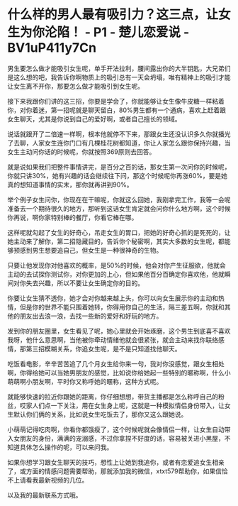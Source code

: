 # 什么样的男人最有吸引力？这三点，让女生为你沦陷！ - P1 - 楚儿恋爱说 - BV1uP411y7Cn

男生要怎么做才能吸引女生呢，单手开法拉利，腰间露出你的大半钥匙，大兄弟们是这么想的吧，我告诉你啊物质上的吸引总有一天会坍塌，唯有精神上的吸引才能让女生离不开你，那要怎么做才能吸引到女生呢。

接下来我跟你们讲的这三招，你要是学会了，你就能够让女生像牛皮糖一样粘着你，对你着迷，第一招呢就是聊天留白，80%男生都有一个通病，喜欢上赶着跟女生聊天，尤其是你说到自己的爱好啊，或者自己擅长的领域。

说话就跟开了二倍速一样啊，根本他就停不下来，那跟女生还没认识多久你就播光了去聊，人家女生连你门口有几棵桂花树都知道，你让人家怎么跟你保持兴趣，当女生主动问你话的时候呢，你就按照369原则去回答。

就是说如果我们把整件事情讲完，是百分之百的话，那女生第一次问你的时候呢，你就只讲30%，她有兴趣的话会继续往下问，那这个时候呢你再涨60%，要是她真的想知道事情的实末，那你就再讲到90%。

举个例子女生问你，你现在在干嘛呢，你就这么回她，我刚拿完工作，我等一会呢准备去一个期待很久的地方，那听到这话女生肯定就会问你什么地方啊，这个时候你再说，啊你家特别棒的餐厅，你看它棒在哪。

这样呢就勾起了女生的好奇心，吊走女生的胃口，把她的好奇心抓的是死死的，让她主动来了解你，第二招隐藏目的，告诉你个秘密啊，其实大多数的女生呢，都能够预感到男生想要追自己，但女生是一种很神奇的生物。

只要让他发现你对他喜欢的概率，是50%的时候，他会对你产生征服欲，他就会主动的去试探你测试你，对你更加的上心，但如果他百分百确定你喜欢他，他就瞬间对你失去兴趣，所以不要让女生确定你的目的。

你要让女生猜不透你，她才会对你越来越上头，你可以向女生展示你的主动和热情，但是你的世界不能只围着她转，你得用你自己的生活，隔三差五啊，你就和其他的朋友出去浪一浪，去找一些新的爱好和好玩的地方。

发到你的朋友圈里，女生看见了呢，她心里就会开始琢磨，这个男生到底喜不喜欢我呀，他什么意思啊，当他被你牵动情绪他就会很紧张，就会主动来找你联络感情，那第三招模糊关系，你追女生呢，是不是只知道找他聊天。

吃饭看电影，辛辛苦苦追了几个月女生给你来一句，我对你没感觉，跟女生相处啊，你得给她可以当她男朋友的感觉，比如说你给她起一些特别的暱称啊，什么小萌萌啊小朋友啊，平时你又称呼她的暱称，这种方式呢。

就能够快速的拉近你跟她的距离，你仔细想想，带货主播都是怎么称呼自己的粉丝，哎家人们点一下关注，用在女生身上呢，这就是一种模拟情侣身份带入，让女生默认你们俩的关系，比如说女生吃饭去了，那你又这么跟她说。

小萌萌记得吃肉啊，你看你都饿瘦了，这个时候呢就会像情侣一样，让女生自动带入女朋友的身份，满满的宠溺感，不过你拿捏不好度的话，容易被关进小黑屋，不知道具体怎么操作的呢，可以来问我。

如果你想学习跟女生聊天的技巧，想性上让她到我追你，或者有恋爱追女生相亲了，或方面的情感问题需要帮助，那就添加我的微信，xtxt579帮助你，如果信恰不上请看我最新视频的几位。

以及我的最新联系方式哦。